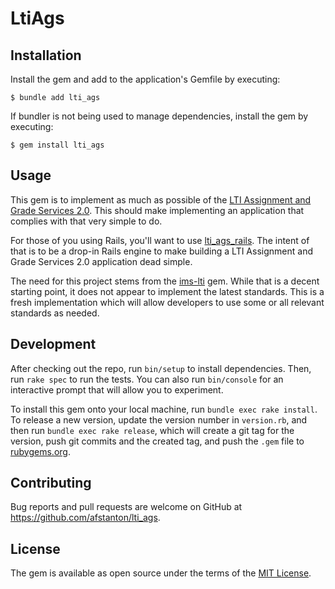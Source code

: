# LtiAgs

## Installation

Install the gem and add to the application's Gemfile by executing:

    $ bundle add lti_ags

If bundler is not being used to manage dependencies, install the gem by executing:

    $ gem install lti_ags

## Usage

This gem is to implement as much as possible of the [LTI Assignment and Grade Services 2.0](https://www.imsglobal.org/spec/lti-ags/v2p0/). This should make implementing an application that complies with that very simple to do.

For those of you using Rails, you'll want to use [lti_ags_rails](https://github.com/afstanton/lti_ags_rails). The intent of that is to be a drop-in Rails engine to make building a LTI Assignment and Grade Services 2.0 application dead simple.

The need for this project stems from the [ims-lti](https://github.com/instructure/ims-lti) gem. While that is a decent starting point, it does not appear to implement the latest standards. This is a fresh implementation which will allow developers to use some or all relevant standards as needed.

## Development

After checking out the repo, run `bin/setup` to install dependencies. Then, run `rake spec` to run the tests. You can also run `bin/console` for an interactive prompt that will allow you to experiment.

To install this gem onto your local machine, run `bundle exec rake install`. To release a new version, update the version number in `version.rb`, and then run `bundle exec rake release`, which will create a git tag for the version, push git commits and the created tag, and push the `.gem` file to [rubygems.org](https://rubygems.org).

## Contributing

Bug reports and pull requests are welcome on GitHub at https://github.com/afstanton/lti_ags.

## License

The gem is available as open source under the terms of the [MIT License](https://opensource.org/licenses/MIT).
